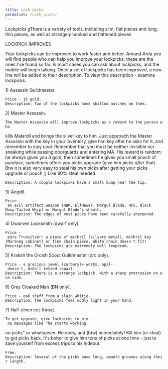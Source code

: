 ```yaml
---
title: Lock picks
permalink: /Lock_picks/
---
```


Lockpicks <nowiki>gThere is a variety of tools, including slim, flat
pieces and long, thin pieces, as well as strangely hooked and flattened
pieces

</pre>

LOCKPICK IMPROVES

Your lockpicks can be improved to work faster and better. Around Arda
you will find people who can help you improve your lockpicks, these are
the ones I've found so far. In most cases you can ask about lockpicks,
and the mobile will begin talking. Once a set of lockpicks has been
improved, a new line will be added to their description. To view this
description - examine lockpicks.

1\) Assassin Guildmaster.

`Price - 15 gold.`
`Description: Two of the lockpicks have shallow notches on them.`

2\) Master Assassin.

`The Master Assassin will improve lockpicks as a reward to the person who`

kills Malardil and brings the silver key to him. Just approach the
Master Assassin with the key in your inventory, give him key after he
asks for it, and remember to stay cool. Remember that you must be
neither invisible nor sneaking while passing doorguards and entering MA.
His reward is random: he always gives you 3 gold, then sometimes he
gives you small pouch of paralyse, sometimes offers you picks upgrade
(give him picks _after_ that). Btw it is also very easy to steal his
own picks after getting your picks upgrade or pouch ;) Like 80% steal
needed.

`Description: A couple lockpicks have a small bump near the tip.`

3\) Angdil.

`Price - an evil artifact weapon (HBM, ElfHewer, Morgul Blade, HFS, Black`
`Many-Tailed Whip) or Morgul Blade's sheath.`
`Description: The edges of most picks have been carefully sharpened.`

4\) Dwarven Locksmith (dwarf only).

`Price - pure Truesilver: a piece of mithril (silvery metal), mithril key`
`(Muranog cabinet) or fine chain piece. White chain doesn't fit!`
`Description: The lockpicks are extremely well tempered.`

5\) Kraksh the Orcish Scout Guildmaster (orc only).

`Price - a precious jewel (corberyl+ works, opal- doesn't, didn't tested topaz).`
`Description: There is a strange lockpick, with a sharp protrusion on one side.`

6\) Grey Cloaked Man (BN only).

`Price - oak staff from a slain whitie.`
`Description: The lockpicks feel oddly light in your hand.`

7\) Half-elven cut-throat.

`To get upgrade, give lockpicks to him - no messages like "he starts working`

on picks" or whatsoever. He does, and (btw) immediately! Kill him (or
steal) to get picks back. It's better to give him tons of picks at one
time - just to save yourself from excess trips to his hideout.

`Free.`
`Description: Several of the picks have long, smooth grooves along their length.`